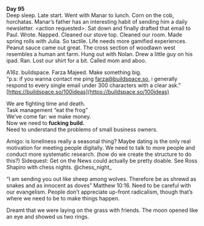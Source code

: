 **Day 95**  
Deep sleep. Late start. Went with Manar to lunch. Corn on the cob, horchatas. Manar’s father has an interesting habit of sending him a daily newsletter. \<action requested\>. Sat down and finally drafted that email to Paul. Wrote. Napped. Cleaned our stove top. Cleaned our room. Made spring rolls with Julia. So tactile. Life needs more gamified experiences. Peanut sauce came out great. The cross section of woodlawn west resembles a human ant farm. Hung out with Nolan. Drew a little guy on his ipad. Ran. Lost our shirt for a bit. Called mom and aboo. 

A16z. buildspace. Farza Majeed. Make something big.   
“p.s: if you wanna contact me ping farza@buildspace.so, i generally respond to every single email under 300 characters with a clear ask.”  
[https://buildspace.so/100ideas](https://buildspace.so/100ideas)

We are fighting time and death.   
Task management “eat the frog”  
We’ve come far: we make money.   
Now we need to **fucking build.**  
Need to understand the problems of small business owners. 

Amigo: is loneliness really a seasonal thing? Maybe dating is the only real motivation for meeting people digitally. We need to talk to more people and conduct more systematic research. (how do we create the structure to do this?) Sidequest: Get on the News could actually be pretty doable. See Ross Shapiro with chess nights. @chess\_night\_

“I am sending you out like sheep among wolves. Therefore be as shrewd as snakes and as innocent as doves” Matthew 10:16. Need to be careful with our evangelism. People don’t appreciate up-front radicalism, though that’s where we need to be to make things happen. 

Dreamt that we were laying on the grass with friends. The moon opened like an eye and showed us two rings.